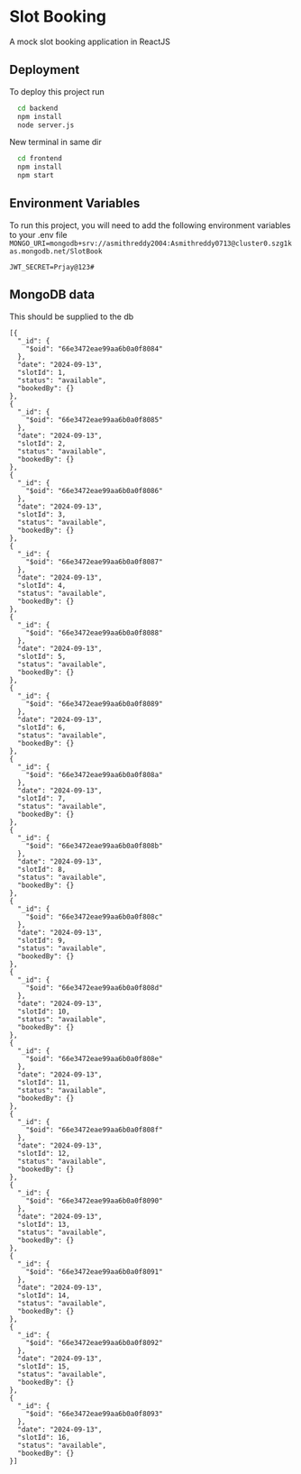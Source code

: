 
# Slot Booking

A mock slot booking application in ReactJS




## Deployment

To deploy this project run

```bash
  cd backend
  npm install
  node server.js
```
New terminal in same dir
```bash
  cd frontend
  npm install
  npm start
```

## Environment Variables

To run this project, you will need to add the following environment variables to your .env file
`MONGO_URI=mongodb+srv://asmithreddy2004:Asmithreddy0713@cluster0.szg1kas.mongodb.net/SlotBook`

`JWT_SECRET=Prjay@123#` 

## MongoDB data
This should be supplied to the db
```
[{
  "_id": {
    "$oid": "66e3472eae99aa6b0a0f8084"
  },
  "date": "2024-09-13",
  "slotId": 1,
  "status": "available",
  "bookedBy": {}
},
{
  "_id": {
    "$oid": "66e3472eae99aa6b0a0f8085"
  },
  "date": "2024-09-13",
  "slotId": 2,
  "status": "available",
  "bookedBy": {}
},
{
  "_id": {
    "$oid": "66e3472eae99aa6b0a0f8086"
  },
  "date": "2024-09-13",
  "slotId": 3,
  "status": "available",
  "bookedBy": {}
},
{
  "_id": {
    "$oid": "66e3472eae99aa6b0a0f8087"
  },
  "date": "2024-09-13",
  "slotId": 4,
  "status": "available",
  "bookedBy": {}
},
{
  "_id": {
    "$oid": "66e3472eae99aa6b0a0f8088"
  },
  "date": "2024-09-13",
  "slotId": 5,
  "status": "available",
  "bookedBy": {}
},
{
  "_id": {
    "$oid": "66e3472eae99aa6b0a0f8089"
  },
  "date": "2024-09-13",
  "slotId": 6,
  "status": "available",
  "bookedBy": {}
},
{
  "_id": {
    "$oid": "66e3472eae99aa6b0a0f808a"
  },
  "date": "2024-09-13",
  "slotId": 7,
  "status": "available",
  "bookedBy": {}
},
{
  "_id": {
    "$oid": "66e3472eae99aa6b0a0f808b"
  },
  "date": "2024-09-13",
  "slotId": 8,
  "status": "available",
  "bookedBy": {}
},
{
  "_id": {
    "$oid": "66e3472eae99aa6b0a0f808c"
  },
  "date": "2024-09-13",
  "slotId": 9,
  "status": "available",
  "bookedBy": {}
},
{
  "_id": {
    "$oid": "66e3472eae99aa6b0a0f808d"
  },
  "date": "2024-09-13",
  "slotId": 10,
  "status": "available",
  "bookedBy": {}
},
{
  "_id": {
    "$oid": "66e3472eae99aa6b0a0f808e"
  },
  "date": "2024-09-13",
  "slotId": 11,
  "status": "available",
  "bookedBy": {}
},
{
  "_id": {
    "$oid": "66e3472eae99aa6b0a0f808f"
  },
  "date": "2024-09-13",
  "slotId": 12,
  "status": "available",
  "bookedBy": {}
},
{
  "_id": {
    "$oid": "66e3472eae99aa6b0a0f8090"
  },
  "date": "2024-09-13",
  "slotId": 13,
  "status": "available",
  "bookedBy": {}
},
{
  "_id": {
    "$oid": "66e3472eae99aa6b0a0f8091"
  },
  "date": "2024-09-13",
  "slotId": 14,
  "status": "available",
  "bookedBy": {}
},
{
  "_id": {
    "$oid": "66e3472eae99aa6b0a0f8092"
  },
  "date": "2024-09-13",
  "slotId": 15,
  "status": "available",
  "bookedBy": {}
},
{
  "_id": {
    "$oid": "66e3472eae99aa6b0a0f8093"
  },
  "date": "2024-09-13",
  "slotId": 16,
  "status": "available",
  "bookedBy": {}
}]
```
